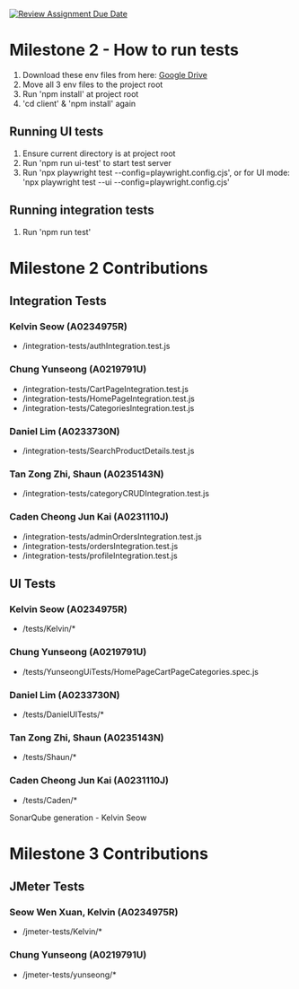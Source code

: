 [![Review Assignment Due Date](https://classroom.github.com/assets/deadline-readme-button-22041afd0340ce965d47ae6ef1cefeee28c7c493a6346c4f15d667ab976d596c.svg)](https://classroom.github.com/a/Lq2be5ao)

# Milestone 2 - How to run tests

1. Download these env files from here: [Google Drive](https://drive.google.com/drive/folders/1X1ibo3JVlgANbw4X6V6zR-BPW2oAaF6p?usp=drive_link)
2. Move all 3 env files to the project root
3. Run 'npm install' at project root
4. 'cd client' & 'npm install' again

## Running UI tests

1. Ensure current directory is at project root
2. Run 'npm run ui-test' to start test server
3. Run 'npx playwright test --config=playwright.config.cjs', or for UI mode: 'npx playwright test --ui --config=playwright.config.cjs'

## Running integration tests

1. Run 'npm run test'

# Milestone 2 Contributions

## Integration Tests

### Kelvin Seow (A0234975R)

- /integration-tests/authIntegration.test.js

### Chung Yunseong (A0219791U)

- /integration-tests/CartPageIntegration.test.js
- /integration-tests/HomePageIntegration.test.js
- /integration-tests/CategoriesIntegration.test.js

### Daniel Lim (A0233730N)

- /integration-tests/SearchProductDetails.test.js

### Tan Zong Zhi, Shaun (A0235143N)

- /integration-tests/categoryCRUDIntegration.test.js

### Caden Cheong Jun Kai (A0231110J)

- /integration-tests/adminOrdersIntegration.test.js
- /integration-tests/ordersIntegration.test.js
- /integration-tests/profileIntegration.test.js

## UI Tests

### Kelvin Seow (A0234975R)

- /tests/Kelvin/\*

### Chung Yunseong (A0219791U)

- /tests/YunseongUiTests/HomePageCartPageCategories.spec.js

### Daniel Lim (A0233730N)

- /tests/DanielUITests/\*

### Tan Zong Zhi, Shaun (A0235143N)

- /tests/Shaun/\*

### Caden Cheong Jun Kai (A0231110J)

- /tests/Caden/\*

SonarQube generation - Kelvin Seow

# Milestone 3 Contributions

## JMeter Tests

### Seow Wen Xuan, Kelvin (A0234975R)

- /jmeter-tests/Kelvin/\*

### Chung Yunseong (A0219791U)

- /jmeter-tests/yunseong/\*
